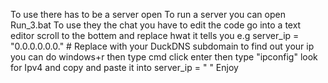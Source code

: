 To use there has to be a server open To run a server you can open Run_3.bat
To use they the chat you have to edit the code go into a text editor scroll to the bottem and replace hwat it tells you e.g
    server_ip = "0.0.0.0.0.0."  # Replace with your DuckDNS subdomain to find out your ip you can do windows+r then type cmd click enter then type "ipconfig" look for Ipv4 and copy and paste it into
    server_ip = " "
Enjoy
